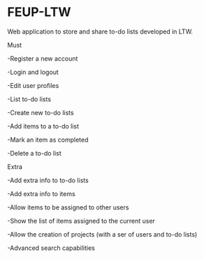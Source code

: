 # FEUP-LTW
Web application to store and share to-do lists developed in LTW.

Must

-Register a new account

-Login and logout

-Edit user profiles

-List to-do lists

-Create new to-do lists

-Add items to a to-do list

-Mark an item as completed

-Delete a to-do list


Extra

-Add extra info to to-do lists

-Add extra info to items

-Allow items to be assigned to other users

-Show the list of items assigned to the current user

-Allow the creation of projects (with a ser of users and to-do lists)

-Advanced search capabilities
